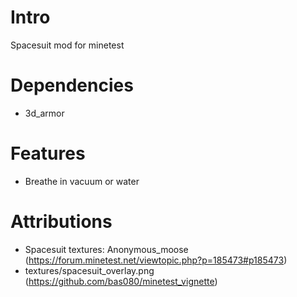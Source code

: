 
# Intro

Spacesuit mod for minetest

# Dependencies
* 3d_armor

# Features
* Breathe in vacuum or water

# Attributions
* Spacesuit textures: Anonymous_moose (https://forum.minetest.net/viewtopic.php?p=185473#p185473)
* textures/spacesuit_overlay.png (https://github.com/bas080/minetest_vignette)
